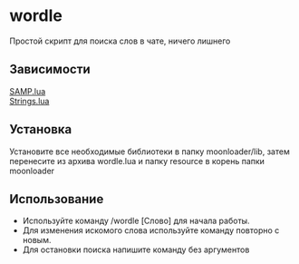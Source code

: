# wordle
Простой скрипт для поиска слов в чате, ничего лишнего

## Зависимости
[SAMP.lua](https://github.com/THE-FYP/SAMP.Lua)\
[Strings.lua](https://github.com/c0sui/lua_strings)

## Установка
Установите все необходимые библиотеки в папку moonloader/lib, затем перенесите из архива wordle.lua и папку resource в корень папки moonloader

## Использование
- Используйте команду /wordle [Слово] для начала работы.
- Для изменения искомого слова используйте команду повторно с новым.
- Для остановки поиска напишите команду без аргументов
